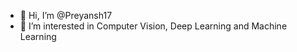 - 👋 Hi, I’m @Preyansh17
- 👀 I’m interested in Computer Vision, Deep Learning and Machine Learning


<!---
Preyansh17/Preyansh17 is a ✨ special ✨ repository because its `README.md` (this file) appears on your GitHub profile.
You can click the Preview link to take a look at your changes.
--->
